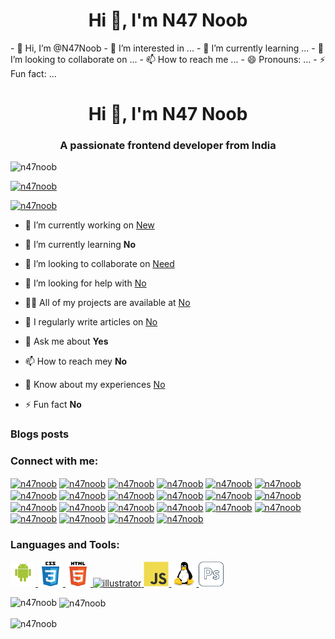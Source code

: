 
<h1 align="center">Hi 👋, I'm N47 Noob</h1>
- 👋 Hi, I’m @N47Noob
- 👀 I’m interested in ...
- 🌱 I’m currently learning ...
- 💞️ I’m looking to collaborate on ...
- 📫 How to reach me ...
- 😄 Pronouns: ...
- ⚡ Fun fact: ...
<h1 align="center">Hi 👋, I'm N47 Noob</h1>
<h3 align="center">A passionate frontend developer from India</h3>

<p align="left"> <img src="https://komarev.com/ghpvc/?username=n47noob&label=Profile%20views&color=0e75b6&style=flat" alt="n47noob" /> </p>

<p align="left"> <a href="https://github.com/ryo-ma/github-profile-trophy"><img src="https://github-profile-trophy.vercel.app/?username=n47noob" alt="n47noob" /></a> </p>

<p align="left"> <a href="https://twitter.com/n47noob" target="blank"><img src="https://img.shields.io/twitter/follow/n47noob?logo=twitter&style=for-the-badge" alt="n47noob" /></a> </p>

- 🔭 I’m currently working on [New](No)

- 🌱 I’m currently learning **No**

- 👯 I’m looking to collaborate on [Need](No)

- 🤝 I’m looking for help with [No](No)

- 👨‍💻 All of my projects are available at [No](No)

- 📝 I regularly write articles on [No](No)

- 💬 Ask me about **Yes**

- 📫 How to reach mey **No**

- 📄 Know about my experiences [No](No)

- ⚡ Fun fact **No**

### Blogs posts
<!-- BLOG-POST-LIST:START -->
<!-- BLOG-POST-LIST:END -->

<h3 align="left">Connect with me:</h3>
<p align="left">
<a href="https://codepen.io/n47noob" target="blank"><img align="center" src="https://raw.githubusercontent.com/rahuldkjain/github-profile-readme-generator/master/src/images/icons/Social/codepen.svg" alt="n47noob" height="30" width="40" /></a>
<a href="https://dev.to/n47noob" target="blank"><img align="center" src="https://raw.githubusercontent.com/rahuldkjain/github-profile-readme-generator/master/src/images/icons/Social/devto.svg" alt="n47noob" height="30" width="40" /></a>
<a href="https://twitter.com/n47noob" target="blank"><img align="center" src="https://raw.githubusercontent.com/rahuldkjain/github-profile-readme-generator/master/src/images/icons/Social/twitter.svg" alt="n47noob" height="30" width="40" /></a>
<a href="https://linkedin.com/in/n47noob" target="blank"><img align="center" src="https://raw.githubusercontent.com/rahuldkjain/github-profile-readme-generator/master/src/images/icons/Social/linked-in-alt.svg" alt="n47noob" height="30" width="40" /></a>
<a href="https://stackoverflow.com/users/n47noob" target="blank"><img align="center" src="https://raw.githubusercontent.com/rahuldkjain/github-profile-readme-generator/master/src/images/icons/Social/stack-overflow.svg" alt="n47noob" height="30" width="40" /></a>
<a href="https://codesandbox.com/n47noob" target="blank"><img align="center" src="https://raw.githubusercontent.com/rahuldkjain/github-profile-readme-generator/master/src/images/icons/Social/codesandbox.svg" alt="n47noob" height="30" width="40" /></a>
<a href="https://kaggle.com/n47noob" target="blank"><img align="center" src="https://raw.githubusercontent.com/rahuldkjain/github-profile-readme-generator/master/src/images/icons/Social/kaggle.svg" alt="n47noob" height="30" width="40" /></a>
<a href="https://fb.com/n47noob" target="blank"><img align="center" src="https://raw.githubusercontent.com/rahuldkjain/github-profile-readme-generator/master/src/images/icons/Social/facebook.svg" alt="n47noob" height="30" width="40" /></a>
<a href="https://instagram.com/n47noob" target="blank"><img align="center" src="https://raw.githubusercontent.com/rahuldkjain/github-profile-readme-generator/master/src/images/icons/Social/instagram.svg" alt="n47noob" height="30" width="40" /></a>
<a href="https://dribbble.com/n47noob" target="blank"><img align="center" src="https://raw.githubusercontent.com/rahuldkjain/github-profile-readme-generator/master/src/images/icons/Social/dribbble.svg" alt="n47noob" height="30" width="40" /></a>
<a href="https://www.behance.net/n47noob" target="blank"><img align="center" src="https://raw.githubusercontent.com/rahuldkjain/github-profile-readme-generator/master/src/images/icons/Social/behance.svg" alt="n47noob" height="30" width="40" /></a>
<a href="https://hashnode.com/n47noob" target="blank"><img align="center" src="https://raw.githubusercontent.com/rahuldkjain/github-profile-readme-generator/master/src/images/icons/Social/hashnode.svg" alt="n47noob" height="30" width="40" /></a>
<a href="https://medium.com/n47noob" target="blank"><img align="center" src="https://raw.githubusercontent.com/rahuldkjain/github-profile-readme-generator/master/src/images/icons/Social/medium.svg" alt="n47noob" height="30" width="40" /></a>
<a href="https://www.youtube.com/c/n47noob" target="blank"><img align="center" src="https://raw.githubusercontent.com/rahuldkjain/github-profile-readme-generator/master/src/images/icons/Social/youtube.svg" alt="n47noob" height="30" width="40" /></a>
<a href="https://www.codechef.com/users/n47noob" target="blank"><img align="center" src="https://cdn.jsdelivr.net/npm/simple-icons@3.1.0/icons/codechef.svg" alt="n47noob" height="30" width="40" /></a>
<a href="https://codeforces.com/profile/n47noob" target="blank"><img align="center" src="https://raw.githubusercontent.com/rahuldkjain/github-profile-readme-generator/master/src/images/icons/Social/codeforces.svg" alt="n47noob" height="30" width="40" /></a>
<a href="https://www.leetcode.com/n47noob" target="blank"><img align="center" src="https://raw.githubusercontent.com/rahuldkjain/github-profile-readme-generator/master/src/images/icons/Social/leet-code.svg" alt="n47noob" height="30" width="40" /></a>
<a href="https://www.hackerearth.com/n47noob" target="blank"><img align="center" src="https://raw.githubusercontent.com/rahuldkjain/github-profile-readme-generator/master/src/images/icons/Social/hackerearth.svg" alt="n47noob" height="30" width="40" /></a>
<a href="https://auth.geeksforgeeks.org/user/n47noob" target="blank"><img align="center" src="https://raw.githubusercontent.com/rahuldkjain/github-profile-readme-generator/master/src/images/icons/Social/geeks-for-geeks.svg" alt="n47noob" height="30" width="40" /></a>
<a href="https://www.topcoder.com/members/n47noob" target="blank"><img align="center" src="https://raw.githubusercontent.com/rahuldkjain/github-profile-readme-generator/master/src/images/icons/Social/topcoder.svg" alt="n47noob" height="30" width="40" /></a>
<a href="https://discord.gg/n47noob" target="blank"><img align="center" src="https://raw.githubusercontent.com/rahuldkjain/github-profile-readme-generator/master/src/images/icons/Social/discord.svg" alt="n47noob" height="30" width="40" /></a>
<a href="/n47noob" target="blank"><img align="center" src="https://raw.githubusercontent.com/rahuldkjain/github-profile-readme-generator/master/src/images/icons/Social/rss.svg" alt="n47noob" height="30" width="40" /></a>
</p>

<h3 align="left">Languages and Tools:</h3>
<p align="left"> <a href="https://developer.android.com" target="_blank" rel="noreferrer"> <img src="https://raw.githubusercontent.com/devicons/devicon/master/icons/android/android-original-wordmark.svg" alt="android" width="40" height="40"/> </a> <a href="https://www.w3schools.com/css/" target="_blank" rel="noreferrer"> <img src="https://raw.githubusercontent.com/devicons/devicon/master/icons/css3/css3-original-wordmark.svg" alt="css3" width="40" height="40"/> </a> <a href="https://www.w3.org/html/" target="_blank" rel="noreferrer"> <img src="https://raw.githubusercontent.com/devicons/devicon/master/icons/html5/html5-original-wordmark.svg" alt="html5" width="40" height="40"/> </a> <a href="https://www.adobe.com/in/products/illustrator.html" target="_blank" rel="noreferrer"> <img src="https://www.vectorlogo.zone/logos/adobe_illustrator/adobe_illustrator-icon.svg" alt="illustrator" width="40" height="40"/> </a> <a href="https://developer.mozilla.org/en-US/docs/Web/JavaScript" target="_blank" rel="noreferrer"> <img src="https://raw.githubusercontent.com/devicons/devicon/master/icons/javascript/javascript-original.svg" alt="javascript" width="40" height="40"/> </a> <a href="https://www.linux.org/" target="_blank" rel="noreferrer"> <img src="https://raw.githubusercontent.com/devicons/devicon/master/icons/linux/linux-original.svg" alt="linux" width="40" height="40"/> </a> <a href="https://www.photoshop.com/en" target="_blank" rel="noreferrer"> <img src="https://raw.githubusercontent.com/devicons/devicon/master/icons/photoshop/photoshop-line.svg" alt="photoshop" width="40" height="40"/> </a> </p>

<p><img align="left" src="https://github-readme-stats.vercel.app/api/top-langs?username=n47noob&show_icons=true&locale=en&layout=compact" alt="n47noob" /></p>

<p>&nbsp;<img align="center" src="https://github-readme-stats.vercel.app/api?username=n47noob&show_icons=true&locale=en" alt="n47noob" /></p>

<p><img align="center" src="https://github-readme-streak-stats.herokuapp.com/?user=n47noob&" alt="n47noob" /></p>

<!---
N47Noob/N47Noob is a ✨ special ✨ repository because its `README.md` (this file) appears on your GitHub profile.
You can click the Preview link to take a look at your changes.
--->
